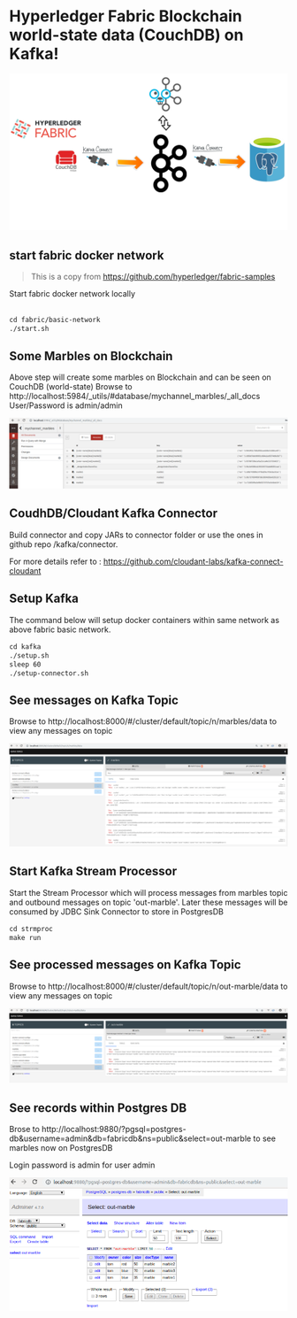 # Hyperledger Fabric Blockchain world-state data (CouchDB) on Kafka!

![alt text](soln-arch.jpg "Solution Architecture")

## start fabric docker network

> This is a copy from https://github.com/hyperledger/fabric-samples

Start fabric docker network locally
```

cd fabric/basic-network
./start.sh

```

## Some Marbles on Blockchain
Above step will create some marbles on Blockchain and can be seen on CouchDB (world-state)
Browse to http://localhost:5984/_utils/#database/mychannel_marbles/_all_docs
User/Password is admin/admin

![alt text](couchdb-marbles.png "CouchDB documents")


## CoudhDB/Cloudant Kafka Connector

Build connector and copy JARs to connector folder or use the ones in github repo /kafka/connector.

For more details refer to : https://github.com/cloudant-labs/kafka-connect-cloudant

## Setup Kafka

The command below will setup docker containers within same network as above fabric basic network.

```
cd kafka
./setup.sh
sleep 60
./setup-connector.sh
```

## See messages on Kafka Topic
Browse to http://localhost:8000/#/cluster/default/topic/n/marbles/data to view any messages on topic

![alt text](success.png "CouchDB documents on Kafka")


## Start Kafka Stream Processor
Start the Stream Processor which will process messages from marbles topic and outbound messages on topic 'out-marble'. Later these messages will be consumed by JDBC Sink Connector to store in PostgresDB

```
cd strmproc
make run
```
## See processed messages on Kafka Topic
Browse to http://localhost:8000/#/cluster/default/topic/n/out-marble/data to view any messages on topic

![alt text](processed-success.png "processed marbles on Kafka")

## See records within Postgres DB
Brose to http://localhost:9880/?pgsql=postgres-db&username=admin&db=fabricdb&ns=public&select=out-marble to see marbles now on PostgresDB

Login password is admin for user admin

![alt text](rdb-success.png "marbles on RDB")